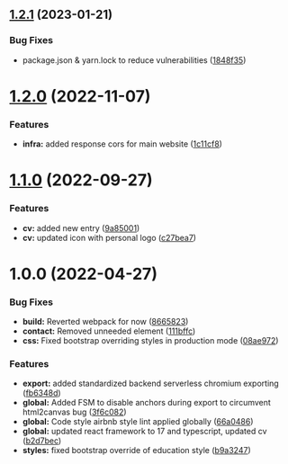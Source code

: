 ## [1.2.1](https://github.com/crisboarna/react-cv/compare/v1.2.0...v1.2.1) (2023-01-21)


### Bug Fixes

* package.json & yarn.lock to reduce vulnerabilities ([1848f35](https://github.com/crisboarna/react-cv/commit/1848f35371493ab2af444d8ce06b18c73a546b14))

# [1.2.0](https://github.com/crisboarna/react-cv/compare/v1.1.0...v1.2.0) (2022-11-07)


### Features

* **infra:** added response cors for main website ([1c11cf8](https://github.com/crisboarna/react-cv/commit/1c11cf825aff0e1e45c6e8e6c0f80a33d0b67bf1))

# [1.1.0](https://github.com/crisboarna/react-cv/compare/v1.0.0...v1.1.0) (2022-09-27)


### Features

* **cv:** added new entry ([9a85001](https://github.com/crisboarna/react-cv/commit/9a85001194adb5667ab819c48dfbc44e01c01092))
* **cv:** updated icon with personal logo ([c27bea7](https://github.com/crisboarna/react-cv/commit/c27bea76018c7b03589b07981b18382fdc56577b))

# 1.0.0 (2022-04-27)


### Bug Fixes

* **build:** Reverted webpack for now ([8665823](https://github.com/crisboarna/react-cv/commit/8665823172718b99a4c6a8a3c8ff6e0bcd7d082f))
* **contact:** Removed unneeded element ([111bffc](https://github.com/crisboarna/react-cv/commit/111bffce0ffbcba159b91850cbc27e3ef57b660b))
* **css:** Fixed bootstrap overriding styles in production mode ([08ae972](https://github.com/crisboarna/react-cv/commit/08ae9726372999ab6758e5b8bc83b1a207353719))


### Features

* **export:** added standardized backend serverless chromium exporting ([fb6348d](https://github.com/crisboarna/react-cv/commit/fb6348d13ae52df727d7a66e5793bc1f1a9bebcb))
* **global:** Added FSM to disable anchors during export to circumvent html2canvas bug ([3f6c082](https://github.com/crisboarna/react-cv/commit/3f6c0823be40ecabba0b69491aa70929157e216c))
* **global:** Code style airbnb style lint applied globally ([66a0486](https://github.com/crisboarna/react-cv/commit/66a048653234f4be7aab77cd6e5c5538f26f5f6a))
* **global:** updated react framework to 17 and typescript, updated cv ([b2d7bec](https://github.com/crisboarna/react-cv/commit/b2d7bec134d12c71cdf6066f543a3294a8f80c0a))
* **styles:** fixed bootstrap override of education style ([b9a3247](https://github.com/crisboarna/react-cv/commit/b9a3247b1383cccac667966f3915f05c63b34e4f))
